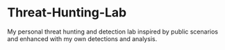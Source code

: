 # Threat-Hunting-Lab
My personal threat hunting and detection lab inspired by public scenarios and enhanced with my own detections and analysis.
